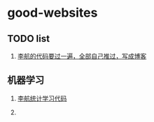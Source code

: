 # good-websites

## TODO list

1. [李航的代码要过一遍，全部自己推过，写成博客](#lihang)


## 机器学习

1. [李航统计学习代码](https://github.com/fengdu78/lihang-code)<span id="lihang"> </span>

2. 
